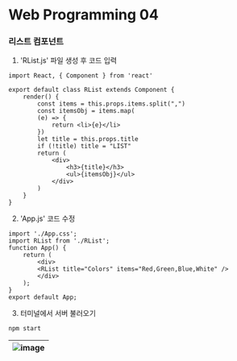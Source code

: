 # Web Programming 04

### 리스트 컴포넌트

1. 'RList.js' 파일 생성 후 코드 입력
```
import React, { Component } from 'react'

export default class RList extends Component {
    render() {
        const items = this.props.items.split(",")
        const itemsObj = items.map(
        (e) => {
            return <li>{e}</li>
        })
        let title = this.props.title
        if (!title) title = "LIST"
        return (
            <div>
                <h3>{title}</h3>
                <ul>{itemsObj}</ul>
            </div>
        )
    }
}
```

2. 'App.js' 코드 수정
```
import './App.css';
import RList from './RList';
function App() {
    return (
        <div>
        <RList title="Colors" items="Red,Green,Blue,White" />
        </div>
    );
}
export default App;
```

3. 터미널에서 서버 불러오기
```
npm start
```

![image](https://github.com/Gnyo/React/assets/102850495/14702873-ff10-47b7-9656-e3884c520204) |
---|

<br>
